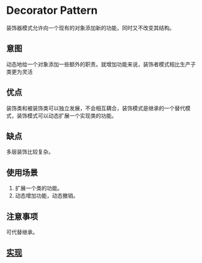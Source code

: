 # Decorator Pattern

装饰器模式允许向一个现有的对象添加新的功能，同时又不改变其结构。

## 意图

动态地给一个对象添加一些额外的职责。就增加功能来说，装饰者模式相比生产子类更为灵活

## 优点

装饰类和被装饰类可以独立发展，不会相互耦合，装饰模式是继承的一个替代模式，装饰模式可以动态扩展一个实现类的功能。

## 缺点

多层装饰比较复杂。

## 使用场景

1. 扩展一个类的功能。
2. 动态增加功能，动态撤销。

## 注意事项

可代替继承。

## [实现](https://github.com/shiyangqin/Qinsy/tree/master/design_patterns/decorator_pattern)
